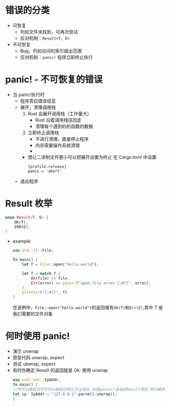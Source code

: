 # 错误的分类

- 可恢复
  - 列如文件未找到，可再次尝试
  - 应对机制：`Result<T, E>`
- 不可恢复
  - Bug，列如访问的索引超出范围
  - 应对机制：`panic!` 程序立即终止执行

# panic! - 不可恢复的错误

- 当 panic!执行时
  - 程序答应错误信息
  - 展开，清理调用栈
    1. Rust 会展开调用栈（工作量大）
       - Rust 沿着调用栈往回走
       - 清理每个遇到的的函数的数据
    2. 立即终止调用栈
       - 不进行清理，直接停止程序
       - 内存需要操作系统清理
       -
    - 想让二进制文件更小可以把展开设置为终止
      在 Cargo.toml 中设置
      ```
      [profile.release]
      panic = 'abort'
      ```
  - 退出程序

# Result 枚举

```rust
enum Result<T, E> {
    OK(T),
    ERR(E),
}
```

- example

  ```rust
  use std::fs::File;

  fn main() {
      let f = File::open("hello.world");

      let f = match f {
          Ok(file) => file,
          Err(error) => panic!("open file error {:#?}", error),
      };
      println!("{:#?}", f)
  }
  ```

  在该例中，`File::open("hello.world")`的返回值有`Ok(T)`和`Err(E)`,其中 T 是我们需要的文件对象

# 何时使用 panic!

- 演示 unwrap
- 原型代码 unwrap, expect
- 测试 ubwrap, expect
- 有时你确定 Result 的返回就是 Ok: 使用 unwrap
  ```rust
  use std::net::IpAddr;
  fn main() {
  //你可以确定该字符可以被成功转化为ip地址,但是parse()会返回Result类型,所以编译器任然认为可能出现panic!
  let ip: IpAddr = "127.0.0.1".parse().unwrap();
  }
  ```
